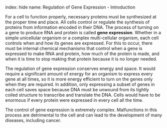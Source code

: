 index: hide
name: Regulation of Gene Expression - Introduction

For a cell to function properly, necessary proteins must be synthesized at the proper time and place. All cells control or regulate the synthesis of proteins from information encoded in their DNA. The process of turning on a gene to produce RNA and protein is called  **gene expression**. Whether in a simple unicellular organism or a complex multi-cellular organism, each cell controls when and how its genes are expressed. For this to occur, there must be internal chemical mechanisms that control when a gene is expressed to make RNA and protein, how much of the protein is made, and when it is time to stop making that protein because it is no longer needed.

The regulation of gene expression conserves energy and space. It would require a significant amount of energy for an organism to express every gene at all times, so it is more energy efficient to turn on the genes only when they are required. In addition, only expressing a subset of genes in each cell saves space because DNA must be unwound from its tightly coiled structure to transcribe and translate the DNA. Cells would have to be enormous if every protein were expressed in every cell all the time.

The control of gene expression is extremely complex. Malfunctions in this process are detrimental to the cell and can lead to the development of many diseases, including cancer.
